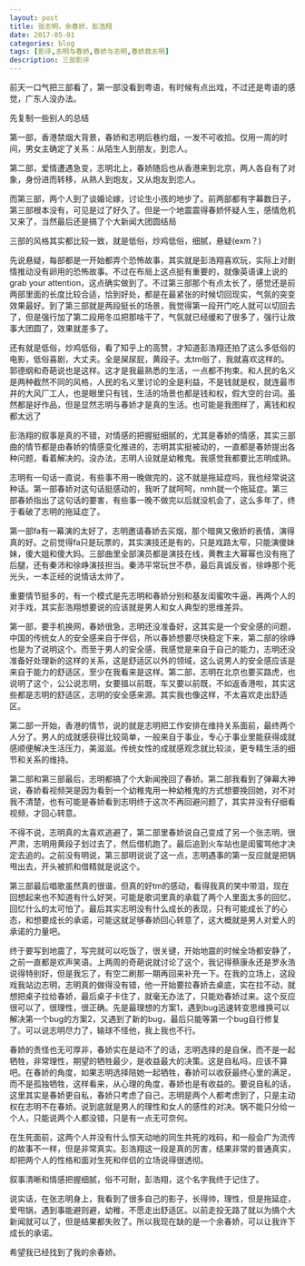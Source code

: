 ```yaml
---
layout: post
title: 张志明，余春娇，彭浩翔
date: 2017-05-01
categories: blog
tags: [影评,志明与春娇,春娇与志明,春娇救志明]
description: 三部影评
---
```


前天一口气把三部看了，第一部没看到粤语，有时候有点出戏，不过还是粤语的感觉，广东人没办法。

先复制一些别人的总结

第一部，香港禁烟大背景，春娇和志明后巷约烟，一发不可收拾。仅用一周的时间，男女主确定了关系：从陌生人到朋友，到恋人。

第二部，爱情遭遇急变，志明北上，春娇随后也从香港来到北京，两人各自有了对象，身份进而转移，从熟人到炮友，又从炮友到恋人。

而第三部，两个人到了谈婚论嫁，讨论生小孩的地步了。前两部都有字幕数日子，第三部根本没有，可见是过了好久了。但是一个地震震得春娇怀疑人生，感情危机又来了，当然最后还是搞了个大新闻大团圆结局

三部的风格其实都比较一致，就是低俗，炒鸡低俗，细腻，悬疑(exm？)

先说悬疑，每部都是一开始都弄个恐怖故事，其实就是彭浩翔喜欢玩，实际上对剧情推动没有卵用的恐怖故事。不过在布局上这点挺有重要的，就像英语课上说的grab your attention，这点确实做到了。不过第三部那个有点太长了，感觉还是前两部里面的长度比较合适，恰到好处，都是在最紧张的时候切回现实，气氛的突变效果最好。到了第三部就是两段挺长的场景，我觉得第一段开门吃人就可以切回去了，但是强行加了第二段用冬瓜把那啥干了，气氛就已经缓和了很多了，强行让故事大团圆了，效果就差多了。

还有就是低俗，炒鸡低俗，看了知乎上的高赞，才知道彭浩翔还拍了这么多低俗的电影，低俗喜剧，大丈夫。全是屎尿屁，黄段子。太tm俗了，我就喜欢这样的。郭德纲和奇葩说也是这样。这才是我最熟悉的生活，一点都不拘束。和人民的名义是两种截然不同的风格，人民的名义里讨论的全是利益，不是钱就是权，就连最市井的大风厂工人，也是眼里只有钱，生活的场景也都是钱和权，假大空的台词。虽然都是好作品，但是显然志明与春娇才是真的生活。也可能是我图样了，离钱和权都太远了

彭浩翔的叙事是真的不错，对情感的把握挺细腻的，尤其是春娇的情感，其实三部曲的情节都是由春娇的情感变化推进的，志明其实挺被动的，一直都是春娇提出各种问题，看着解决的。没办法，志明人设就是幼稚鬼。我感觉我都要比志明成熟。

志明有一句话一直说，有些事不用一晚做完的，这不就是拖延症吗，我也经常说这种话。第一部春娇对这句话挺感动的，我听了就呵呵，nmh就一个拖延症。第三部春娇指出了这句话的要害，有些事一晚不做完以后就没机会了，这么多年了，终于看破了志明的拖延症了。

第一部fa有一幕演的太好了，志明邀请春娇去买烟，那个暗爽又傲娇的表情，演得真的好。之前觉得fa只是玩票的，其实演技还是有的，只是戏路太窄，只能演傻妹妹，傻大姐和傻大妈。三部曲里全部演员都是演技在线，黄教主大幂幂也没有拖了后腿，还有秦沛和徐峥演技担当。秦沛平常玩世不恭，最后真诚反省，徐峥那个死光头，一本正经的说情话太帅了。

重要情节挺多的，有一个模式是先志明和春娇分别和基友闺蜜吹牛逼，再两个人的对手戏，其实彭浩翔想要说的应该就是男人和女人典型的思维差异。

第一部，要手机换网，春娇很急，志明还没准备好，这其实是一个安全感的问题，中国的传统女人的安全感来自于伴侣，所以春娇想要尽快稳定下来，第二部的徐峥也是为了说明这个。而至于男人的安全感，我感觉是来自于自己的能力，志明还没准备好处理新的这样的关系，这是舒适区以外的领域，这么说男人的安全感应该是来自于能力的舒适区，至少在我看来是这样。第二部，志明在北京也要买路虎，也说明了这个，公公说志明，女要搵以前既，车又要以前既，不如返香港啦，其实这些都是志明的舒适区，志明的安全感来源。其实我也像这样，不太喜欢走出舒适区。

第二部一开始，香港的情节，说的就是志明把工作安排在维持关系面前，最终两个人分了。男人的成就感获得比较简单，一般来自于事业，专心于事业里能获得成就感顺便解决生活压力，美滋滋。传统女性的成就感观念就比较淡，更专精生活的细节和关系的维持。

第二部和第三部最后，志明都搞了个大新闻挽回了春娇。第二部我看到了弹幕大神说，春娇看视频哭是因为看到一个幼稚鬼用一种幼稚鬼的方式想要挽回她，对不对我不清楚，也有可能是春娇看到志明终于这次不再回避问题了，其实并没有仔细看视频，才回心转意。

不得不说，志明真的太喜欢逃避了，第二部里春娇说自己变成了另一个张志明，很严肃，志明用黄段子划过去了，然后借机跑了。最后追到火车站也是闺蜜骂他才决定去追的。之前没有明说，第三部明说说了这一点，志明遇事的第一反应就是把锅甩出去，开头被抓和借精就是说这个。

第三部最后唱歌虽然真的很谐，但真的好tm的感动，看得我真的笑中带泪，现在回想起来也不知道有什么好哭，可能是歌词里真的承载了两个人里面太多的回忆，回忆什么的太可怕了。最后其实志明没有什么成长的表现，只有可能成长了的心态，和想要成长的承诺，可能这就足够春娇回心转意了，这大概就是男人对爱人的承诺的力量吧。

终于要写到地震了，写完就可以吃饭了，很关键，开始地震的时候全场都安静了，之前一直都是欢声笑语。上两周的奇葩说就讨论了这个，我记得蔡康永还是罗永浩说得特别好，但是我忘了，有空二刷那一期再回来补充一下。在我的立场上，这段戏我站边志明，志明真的做得没有错，他一开始要拉春娇去桌底，实在拉不动，就想把桌子拉给春娇，最后桌子卡住了，就毫无办法了，只能劝春娇过来。这个反应很可以了，很理性，很正确。先是最理想的方案1，遇到bug迅速转变思维换可以解决第一个bug的方案2，又遇到了新的bug，最后只能等第一个bug自行修复了。可以说志明尽力了，输球不怪他，我上我也不行。

春娇的责怪也无可厚非，春娇实在是动不了的话，志明选择的是自保，而不是一起牺牲，非常理性，期望的牺牲最少，是收益最大的决策。这是自私吗，应该不算吧。在春娇的角度，如果志明选择陪她一起牺牲，春娇可以收获最终心里的满足，而不是孤独牺牲，这样看来，从心理的角度，春娇也是有收益的。要说自私的话，这里其实是春娇更自私，春娇只考虑了自己，志明是两个人都考虑到了，只是主动权在志明不在春娇。说到底就是男人的理性和女人的感性的对决。锅不能只分给一个人，只能说两个人都没错，只是有一点无可奈何。

在生死面前，这两个人并没有什么惊天动地的同生共死的戏码，和一般会广为流传的故事不一样，但是非常真实。彭浩翔这一段是真的厉害，结果非常的普通真实，却把两个人的性格和面对生死和伴侣的立场说得很透彻。

叙事清晰和情感把握细腻，俗不可耐，彭浩翔，这个名字我终于记住了。

说实话，在张志明身上，我看到了很多自己的影子，长得帅，理性，但是拖延症，爱甩锅，遇到事能避则避，幼稚，不愿走出舒适区。以前走投无路了就以为搞个大新闻就可以了，但是结果都失败了。所以我现在缺的是一个余春娇，可以让我许下成长的承诺。

希望我已经找到了我的余春娇。
